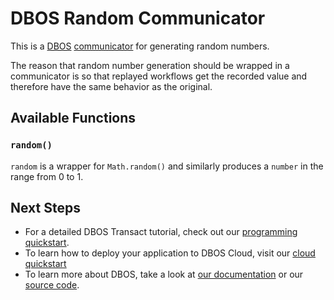 # DBOS Random Communicator

This is a [DBOS](https://docs.dbos.dev/) [communicator](https://docs.dbos.dev/tutorials/communicator-tutorial) for generating random numbers.

The reason that random number generation should be wrapped in a communicator is so that replayed workflows get the recorded value and therefore have the same behavior as the original.

## Available Functions

### `random()`
`random` is a wrapper for `Math.random()` and similarly produces a `number` in the range from 0 to 1.

## Next Steps
- For a detailed DBOS Transact tutorial, check out our [programming quickstart](https://docs.dbos.dev/getting-started/quickstart-programming).
- To learn how to deploy your application to DBOS Cloud, visit our [cloud quickstart](https://docs.dbos.dev/getting-started/quickstart-cloud/)
- To learn more about DBOS, take a look at [our documentation](https://docs.dbos.dev/) or our [source code](https://github.com/dbos-inc/dbos-transact).
